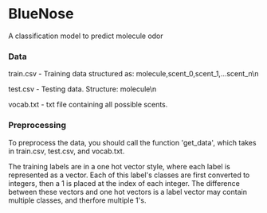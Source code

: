# BlueNose
A classification model to predict molecule odor

### Data
train.csv   - Training data structured as: molecule,scent_0,scent_1,...scent_n\n

test.csv    - Testing data. Structure: molecule\n

vocab.txt   - txt file containing all possible scents.

### Preprocessing
To preprocess the data, you should call the function 'get_data', which takes in train.csv, test.csv, and vocab.txt. 

The training labels are in a one hot vector style, where each label is represented as a vector. Each of this label's 
classes are first converted to integers, then a 1 is placed at the index of each integer. 
The difference between these vectors and one hot vectors is a label vector may contain multiple classes, 
and therfore multiple 1's. 
